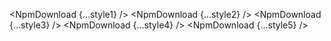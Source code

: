 <script>
  import { NpmDownload } from 'svelte-shields'
  import type { NpmDownloadPropsType } from 'svelte-shields';

  const style1: NpmDownloadPropsType = {
    packageName: 'svelte-awesome-icons',
    logo: '',
    style: 'flat',
  }
  const style2: NpmDownloadPropsType = {
    packageName: 'svelte-awesome-icons',
    logo: '',
    style: 'flat-square',
  }
  const style3: NpmDownloadPropsType = {
    packageName: 'svelte-awesome-icons',
    logo: '',
    style: 'for-the-badge',
  }
  const style4: NpmDownloadPropsType = {
    packageName: 'svelte-awesome-icons',
    logo: '',
    style: 'plastic',
  }
  const style5: NpmDownloadPropsType = {
    packageName: 'svelte-awesome-icons',
    logo: '',
    style: 'social',
  }
</script>

<NpmDownload {...style1} />
<NpmDownload {...style2} />
<NpmDownload {...style3} />
<NpmDownload {...style4} />
<NpmDownload {...style5} />